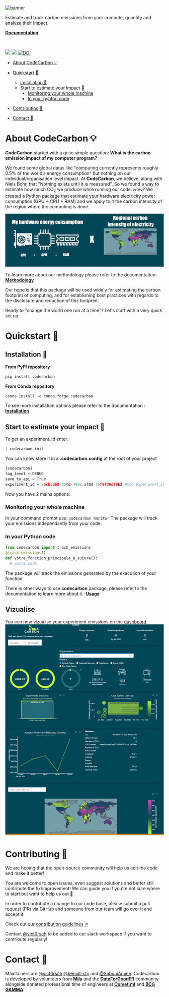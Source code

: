 ![banner](docs/edit/images/banner.png)

Estimate and track carbon emissions from your compute, quantify and analyze their impact.

[**Documentation**](https://mlco2.github.io/codecarbon)

<br/>

[![](https://anaconda.org/conda-forge/codecarbon/badges/version.svg)](https://anaconda.org/conda-forge/codecarbon)
[![](https://img.shields.io/pypi/v/codecarbon?color=024758)](https://pypi.org/project/codecarbon/)
[![DOI](https://zenodo.org/badge/263364731.svg)](https://zenodo.org/badge/latestdoi/263364731)


- [About CodeCarbon 💡](#about-codecarbon-)
- [Quickstart 🚀](#quickstart-)
    - [Installation 🔧](#installation-)
    - [Start to estimate your impact 📏](#start-to-estimate-your-impact-)
      - [Monitoring your whole machine](#monitoring-your-whole-machine-)
      - [In your pyhton code](#in-your-python-code-)

- [Contributing 🤝](#contributing-)
- [Contact 📝](#contact-)

# About CodeCarbon 💡

**CodeCarbon** started with a quite simple question: **What is the carbon emission impact of my computer program?**

We found some global datas like "computing currently represents roughly 0.5% of the world’s energy consumption" but nothing on our individual/organisation level impact.
At **CodeCarbon**, we believe, along with Niels Bohr, that "Nothing exists until it is measured". So we found a way to estimate how much CO<sub>2</sub> we produce while running our code.
*How?*
We created a Python package that estimate your hardware electricity power consumption (GPU + CPU + RAM) and we apply to it the carbon intensity of the region where the computing is done.

![calculation Summary](docs/edit/images/calculation.png)

To learn more about our methodology please refer to the documentation: [**Methodology**](https://mlco2.github.io/codecarbon/methodology.html#)

Our hope is that this package will be used widely for estimating the carbon footprint of computing, and for establishing best practices with regards to the disclosure and reduction of this footprint.

Ready to "change the world one run at a time"? Let's start with a very quick set up.

# Quickstart 🚀

## Installation 🔧

**From PyPI repository**
```python
pip install codecarbon
```

**From Conda repository**
```python
conda install -c conda-forge codecarbon
```
To see more installation options please refer to the documentation : [**Installation**](https://mlco2.github.io/codecarbon/installation.html#)

## Start to estimate your impact 📏

To get an experiment_id enter:
```python
! codecarbon init
```
You can know store it in a **.codecarbon.config** at the root of your project 
```python
[codecarbon]
log_level = DEBUG
save_to_api = True
experiment_id = 2bcbcbb8-850d-4692-af0d-76f6f36d79b2 #the experiment_id you get with init
```
Now you have 2 mains options:

### Monitoring your whole machine

In your command prompt use:
```codecarbon monitor```
The package will track your emissions independantly from your code.

### In your Python code
```python
from codecarbon import track_emissions
@track_emissions()
def votre_fonction_principale_a_suivre():
  # votre code
  ```
The package will track the emissions generated by the execution of your function.

There is other ways to use **codecarbon** package, please refer to the documentation to learn more about it :  [**Usage**](https://mlco2.github.io/codecarbon/usage.html#)

## Vizualise

You can now vizualise your experiment emissions on the [dashboard](https://dashboard.codecarbon.io/).
![dashboard](docs/edit/images/dashboard.png)

# Contributing 🤝

We are hoping that the open-source community will help us edit the code and make it better!

You are welcome to open issues, even suggest solutions and better still contribute the fix/improvement! We can guide you if you're not sure where to start but want to help us out 🥇

In order to contribute a change to our code base, please submit a pull request (PR) via GitHub and someone from our team will go over it and accept it.

Check out our [contribution guidelines :arrow_upper_right:](https://github.com/mlco2/codecarbon/blob/master/CONTRIBUTING.md)

Contact [@vict0rsch](https://github.com/vict0rsch) to be added to our slack workspace if you want to contribute regularly!


# Contact 📝

Maintainers are [@vict0rsch](https://github.com/vict0rsch) [@benoit-cty](https://github.com/benoit-cty) and [@SaboniAmine](https://github.com/saboniamine). Codecarbon is developed by volunteers from [**Mila**](http://mila.quebec) and the [**DataForGoodFR**](https://twitter.com/dataforgood_fr) community alongside donated professional time of engineers at [**Comet.ml**](https://comet.ml) and [**BCG GAMMA**](https://www.bcg.com/en-nl/beyond-consulting/bcg-gamma/default).
